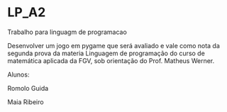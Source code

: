 # LP_A2
Trabalho para linguagm de programacao

Desenvolver um jogo em pygame que será avaliado e vale como nota da segunda prova da materia 
Linguagem de programação do curso de matemática aplicada da FGV, sob orientação do Prof. Matheus Werner.

Alunos:

Romolo Guida 

Maia Ribeiro

